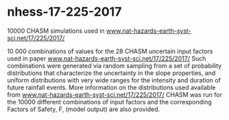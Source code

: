 # nhess-17-225-2017
10000 CHASM simulations used in www.nat-hazards-earth-syst-sci.net/17/225/2017/

10 000 combinations of values for the 28 CHASM uncertain input factors used in paper www.nat-hazards-earth-syst-sci.net/17/225/2017/
Such combinations were generated via random sampling from a set of probability distributions that characterize the uncertainty in the slope properties, and uniform distributions with very wide ranges for the intensity and duration of future rainfall events. More information on the distributions used available from www.nat-hazards-earth-syst-sci.net/17/225/2017/
CHASM was run for the 10000 different combinations of input factors and the corresponding Factors of Safety, F, (model output) are also provided.
